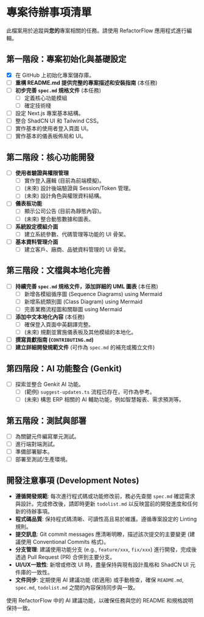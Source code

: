 
# 專案待辦事項清單

此檔案用於追蹤與**您的**專案相關的任務。請使用 RefactorFlow 應用程式進行編輯。

## 第一階段：專案初始化與基礎設定

- [x] 在 GitHub 上初始化專案儲存庫。
- [ ] **重構 README.md 提供完整的專案描述和安裝指南** (本任務)
- [ ] **初步完善 `spec.md` 規格文件** (本任務)
    - [ ] 定義核心功能模組
    - [ ] 確定技術棧
- [ ] 設定 Next.js 專案基本結構。
- [ ] 整合 ShadCN UI 和 Tailwind CSS。
- [ ] 實作基本的使用者登入頁面 UI。
- [ ] 實作基本的儀表板佈局和 UI。

## 第二階段：核心功能開發

- [ ] **使用者驗證與權限管理**
    - [ ] 實作登入邏輯 (目前為前端模擬)。
    - [ ] (未來) 設計後端驗證與 Session/Token 管理。
    - [ ] (未來) 設計角色與權限資料結構。
- [ ] **儀表板功能**
    - [ ] 顯示公司公告 (目前為靜態內容)。
    - [ ] (未來) 整合動態數據和圖表。
- [ ] **系統設定模組介面**
    - [ ] 建立系統參數、代碼管理等功能的 UI 骨架。
- [ ] **基本資料管理介面**
    - [ ] 建立客戶、廠商、品號資料管理的 UI 骨架。

## 第三階段：文檔與本地化完善

- [ ] **持續完善 `spec.md` 規格文件，添加詳細的 UML 圖表** (本任務)
    - [ ] 新增各模組循序圖 (Sequence Diagrams) using Mermaid
    - [ ] 新增系統類別圖 (Class Diagram) using Mermaid
    - [ ] 完善業務流程圖和關聯圖 using Mermaid
- [ ] **添加中文本地化內容** (本任務)
    - [ ] 確保登入頁面中英翻譯完整。
    - [ ] (未來) 規劃並實施儀表板及其他模組的本地化。
- [ ] **撰寫貢獻指南 (`CONTRIBUTING.md`)**
- [ ] **建立詳細開發規範文件** (可作為 `spec.md` 的補充或獨立文件)

## 第四階段：AI 功能整合 (Genkit)

- [ ] 探索並整合 Genkit AI 功能。
    - [ ] (範例) `suggest-updates.ts` 流程已存在，可作為參考。
    - [ ] (未來) 構思 ERP 相關的 AI 輔助功能，例如智慧報表、需求預測等。

## 第五階段：測試與部署

- [ ] 為關鍵元件編寫單元測試。
- [ ] 進行端對端測試。
- [ ] 準備部署腳本。
- [ ] 部署至測試/生產環境。

## 開發注意事項 (Development Notes)

- **遵循開發規範**: 每次進行程式碼或功能修改前，務必先查閱 `spec.md` 確認需求與設計。完成修改後，請即時更新 `todolist.md` 以反映當前的開發進度和任何新的待辦事項。
- **程式碼品質**: 保持程式碼清晰、可讀性高且易於維護。遵循專案設定的 Linting 規則。
- **提交訊息**: Git commit messages 應清晰明瞭，描述該次提交的主要變更 (建議使用 Conventional Commits 格式)。
- **分支管理**: 建議使用功能分支 (e.g., `feature/xxx`, `fix/xxx`) 進行開發，完成後透過 Pull Request (PR) 合併到主要分支。
- **UI/UX一致性**: 新增或修改 UI 時，盡量保持與現有設計風格和 ShadCN UI 元件庫的一致性。
- **文件同步**: 定期使用 AI 建議功能 (若適用) 或手動檢查，確保 `README.md`, `spec.md`, `todolist.md` 之間的內容保持同步與一致。

使用 RefactorFlow 中的 AI 建議功能，以確保任務與您的 README 和規格說明保持一致。
```